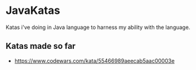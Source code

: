 # JavaKatas
Katas i've doing in Java language to harness my ability with the language.

## Katas made so far
- https://www.codewars.com/kata/55466989aeecab5aac00003e
